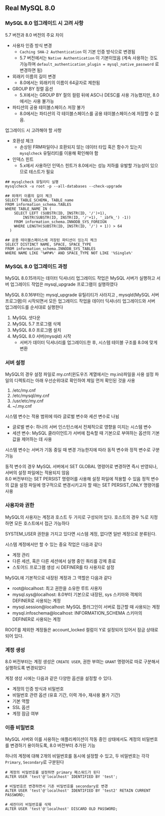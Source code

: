 ## Real MySQL 8.0

### MySQL 8.0 업그레이드 시 고려 사항
5.7 버전과 8.0 버전의 주요 차이
* 사용자 인증 방식 변경
  * `Caching SHA-2 Authentication` 이 기본 인증 방식으로 변경됨
  * 5.7 버전에서는 `Native Authentication` 이 기본이었음 (계속 사용하는 것도 가능하며 `default_authentication_plugin = mysql_native_password` 로 변경하면 됨)
* 외래키 이름의 길이 변경
  * 8.0에서는 외래키의 이름이 64글자로 제한됨
* GROUP BY 정렬 옵션
  * 5.X에서는 GROUP BY 절의 컬럼 뒤에 ASC나 DESC를 사용 가능했지만, 8.0에서는 사용 불가능
* 파티션의 공용 테이블스페이스 저장 불가
  * 8.0에서는 파티션의 각 테이블스페이스를 공용 테이블스페이스에 저장할 수 없음.

업그레이드 시 고려해야 할 사항
* 호환성 체크
  * 손상된 FRM파일이나 호환되지 않는 데이터 타입 혹은 함수가 있는지 `mysqlcheck` 유틸리티를 이용해 확인해야 함
* 인덱스 힌트
  * 5.x에서 사용하던 인덱스 힌트가 8.0에서는 성능 저하를 유발할 가능성이 있으므로 테스트가 필요


```shell
## mysqlcheck 유틸리티 실행
mysqlcheck -u root -p --all-databases --check-upgrade
```

```mysql
## 외래키 이름의 길이 체크
SELECT TABLE_SCHEMA, TABLE_name
FROM information_schema.TABLES
WHERE TABLE_NAME IN (
    SELECT LEFT (SUBSTR(ID, INSTR(ID, '/')+1),
        INSTR(SUBSTR(ID, INSTR(ID, '/'+1), '_ibfk_') -1))
    FROM information_schema.INNODB_SYS_FOREIGN
    WHERE LENGTH(SUBSTR(ID, INSTR(ID, '/') + 1)) > 64
  )
```

```mysql
## 공용 테이블스페이스에 저장된 파티션이 있는지 체크
SELECT DISTINCT NAME, SPACE, SPACE_TYPE
FROM information_schema.INNODB_SYS_TABLES
WHERE NAME LIKE '%#P#%' AND SPACE_TYPE NOT LIKE '%Single%'
```


### MySQL 8.0 업그레이드 과정

MySQL 8.0.15까지는 데이터 딕셔너리 업그레이드 작업은 MySQL 서버가 실행하고 서버 업그레이드 작업은 mysql_upgrade 프로그램이 실행하였다

MySQL 8.0.16부터는 mysql_upgrade 유틸리티가 사라지고 , mysqld(MySQL 서버 프로그램)이 시작되면서 모든 업그레이드 작업을 데이터 딕셔너리 업그레이드와 서버 업그레이드를 순서대로 실행한다

1. MySQL 셧다운
2. MySQL 5.7 프로그램 삭제
3. MySQL 8.0 프로그램 설치
4. MySQL 8.0 서버(mysqld) 시작
   * 서버가 데이터 딕셔너리를 업그레이드한 후, 시스템 테이블 구조를 8.0에 맞게 변환

### 서버 설정
MySQL의 경우 설정 파일로 my.cnf(윈도우즈 계열에서는 my.ini)파일을 사용
설정 파일의 디렉토리는 아래 우선순위대로 확인하여 제일 먼저 확인된 것을 사용
1. /etc/my.cnf
2. /etc/mysql/my.cnf
3. /usr/etc/my.cnf
4. ~/.my.cnf

시스템 변수는 적용 범위에 따라 글로벌 변수와 세션 변수로 나뉨
* 글로벌 변수: 하나의 서버 인스턴스에서 전체적으로 영향을 미치는 시스템 변수
* 세션 변수: MySQL 클라이언트가 서버에 접속할 때 기본으로 부여하는 옵션의 기본값을 제어하는 데 사용

시스템 변수는 서버가 기동 중일 때 변경 가능한지에 따라 동적 변수와 정적 변수로 구분 가능

동적 변수의 경우 MySQL 서버에서 SET GLOBAL 명령어로 변경하면 즉시 반영되나, 서버의 설정 파일에는 적용되지 않음  
8.0 버전부터는 SET PERSIST 명령어를 사용해 설정 파일에 적용할 수 있음
정적 변수의 값을 설정 파일에 영구적으로 변경시키고자 할 때는 SET PERSIST_ONLY 명령어를 사용


### 사용자와 권한
MySQL의 사용자는 계정과 호스트 두 가지로 구성되어 있다. 호스트의 경우 %로 지정하면 모든 호스트에서 접근 가능하다

SYSTEM_USER 권한을 가지고 있다면 시스템 계정, 없다면 일반 계정으로 분류된다.

시스템 계정에서만 할 수 있는 중요 작업은 다음과 같다
* 계정 관리
* 다른 세션, 혹은 다른 세션에서 실행 중인 쿼리를 강제 종료
* 스토어드 프로그램 생성 시 DEFINER를 타 사용자로 설정

MySQL에 기본적으로 내장된 계정과 그 역할은 다음과 같다
* root@localhost: 최고 권한을 소유한 루트 사용자
* mysql.sys@localhost: 8.0부터 기본으로 내장된, sys 스키마와 객체의 DEFINER로 사용되는 계정
* mysql.session@localhost: MySQL 플러그인이 서버로 접근할 때 사용되는 계정
* mysql.infoschema@localhost: INFORMATION_SCHEMA 스키마의 DEFINER로 사용되는 계정

ROOT를 제외한 계정들은 account_locked 컬럼이 Y로 설정되어 있어서 잠금 상태로 되어 있다.

### 계정 생성
8.0 버전부터는 계정 생성은 `CREATE USER`, 권한 부여는 `GRANT` 명령어로 따로 구분해서 실행하도록 변경되었다

계정 생성 시에는 다음과 같은 다양한 옵션을 설정할 수 있다.
* 계정의 인증 방식과 비밀번호
* 비밀번호 관련 옵션 (유효 기간, 이력 개수, 재사용 불가 기간)
* 기본 역할
* SSL 옵션
* 계정 잠금 여부

### 이중 비밀번호
MySQL 서버와 이를 사용하는 애플리케이션이 작동 중인 상태에서도 계정의 비밀번호를 변경하기 용이하도록, 8.0 버전부터 추가된 기능

하나의 계정에 대해 2개의 비밀번호를 동시에 설정할 수 있고, 두 비밀번호는 각각 `Primary`, `Secondary`로 구분된다

```mysql
# 계정의 비밀번호를 설정하면 primary 패스워드가 된다
ALTER USER 'test'@'localhost' IDENTIFIED BY 'test';

# 비밀번호르 변경하면서 기존 비밀번호를 secondary로 변경
ALTER USER 'test'@'localhost' IDENTIFIED BY 'test2' RETAIN CURRENT PASSWORD;

# 세컨더리 비밀번호를 삭제
ALTER USER 'test'@'localhost' DISCARD OLD PASSWORD;
```

